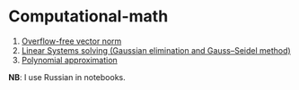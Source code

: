 # Computational-math

1. [Overflow-free vector norm](./Overflow_free_vector_norm.ipynb)
2. [Linear Systems solving (Gaussian elimination and Gauss–Seidel method)](./Linear_systems.ipynb)
3. [Polynomial approximation](./Least%20squares.ipynb)

**NB**: I use Russian in notebooks.
